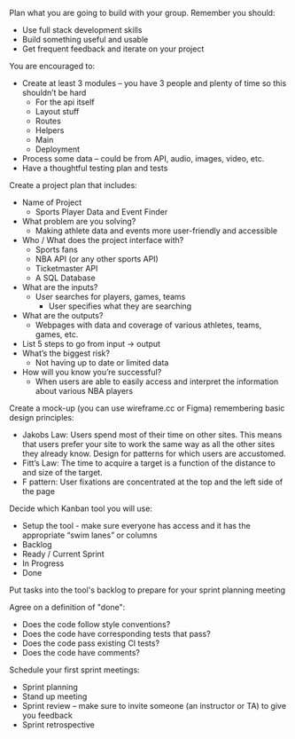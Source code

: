 Plan what you are going to build with your group. Remember you should:
- Use full stack development skills
- Build something useful and usable
- Get frequent feedback and iterate on your project


You are encouraged to:
- Create at least 3 modules – you have 3 people and plenty of time so this shouldn’t be hard
    - For the api itself
    - Layout stuff
    - Routes
    - Helpers
    - Main
    - Deployment
- Process some data – could be from API, audio, images, video, etc.
- Have a thoughtful testing plan and tests


Create a project plan that includes:
- Name of Project
    - Sports Player Data and Event Finder
- What problem are you solving?
    - Making athlete data and events more user-friendly and accessible
- Who / What does the project interface with?
    - Sports fans
    - NBA API (or any other sports API)
    - Ticketmaster API
    - A SQL Database
- What are the inputs?
    - User searches for players, games, teams
        - User specifies what they are searching
- What are the outputs?
    - Webpages with data and coverage of various athletes, teams, games, etc.
- List 5 steps to go from input -> output
- What’s the biggest risk?
    - Not having up to date or limited data
- How will you know you’re successful?
    - When users are able to easily access and interpret the information about various NBA players


Create a mock-up (you can use wireframe.cc or Figma) remembering basic design principles:
- Jakobs Law: Users spend most of their time on other sites. This means that users prefer your site to work the same way as all the other sites they already know. Design for patterns for which users are accustomed.
- Fitt’s Law: The time to acquire a target is a function of the distance to and size of the target.
- F pattern: User fixations are concentrated at the top and the left side of the page


Decide which Kanban tool you will use:
- Setup the tool - make sure everyone has access and it has the appropriate “swim lanes” or columns
- Backlog
- Ready / Current Sprint
- In Progress
- Done


Put tasks into the tool's backlog to prepare for your sprint planning meeting


Agree on a definition of "done":
- Does the code follow style conventions?
- Does the code have corresponding tests that pass?
- Does the code pass existing CI tests?
- Does the code have comments?


Schedule your first sprint meetings:
- Sprint planning
- Stand up meeting
- Sprint review – make sure to invite someone (an instructor or TA) to give you feedback
- Sprint retrospective